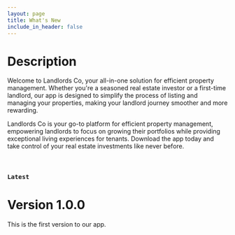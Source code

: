 ```yaml
---
layout: page
title: What's New
include_in_header: false
---
```


# Description
Welcome to Landlords Co, your all-in-one solution for efficient property management. Whether you're a seasoned real estate investor or a first-time landlord, our app is designed to simplify the process of listing and managing your properties, making your landlord journey smoother and more rewarding.

Landlords Co is your go-to platform for efficient property management, empowering landlords to focus on growing their portfolios while providing exceptional living experiences for tenants. Download the app today and take control of your real estate investments like never before.


<br>

### `Latest`
# **Version 1.0.0**
This is the first version to our app. 